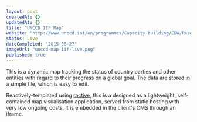```yaml
---
layout: post
createdAt: {}
updatedAt: {}
title: "UNCCD IIF Map"
website: "http://www.unccd.int/en/programmes/Capacity-building/CBW/Resources/Pages/5RC/IIF-Map.aspx"
status: Live
dateCompleted: "2015-08-27"
imageUrl: "unccd-map-iif-live.png"
published: true
---
```


This is a dynamic map tracking the status of country parties and other entities with regard to their progress on a global goal. The data are stored in a simple file, which is easy to edit.

Reactively-templated using [ractive](http://www.ractivejs.org), this is a designed as a lightweight, self-contained map visualisation application, served from static hosting with very low ongoing costs. It is embedded in the client's CMS through an iframe.
